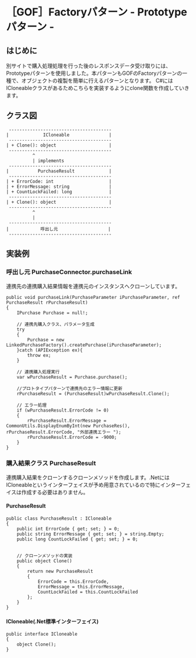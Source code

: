 # ［GOF］Factoryパターン - Prototypeパターン -


## はじめに
別サイトで購入処理処理を行った後のレスポンスデータ受け取りには、Prototypeパターンを使用しました。本パターンもGOFのFactoryパターンの一種で、オブジェクトの複製を簡単に行えるパターンとなります。
C#にはICloneableクラスがあるためこちらを実装するようにclone関数を作成していきます。

## クラス図
```
 ---------------------------------------
|             ICloneable               |
 ---------------------------------------
| + Clone(): object                    |
 ---------------------------------------
          ^
          | implements
 ---------------------------------------
|           PurchaseResult             |
 ---------------------------------------
| + ErrorCode: int                     |
| + ErrorMessage: string               |
| + CountLockFailed: long              |
 ---------------------------------------
| + Clone(): object                    |
 ---------------------------------------
          ^
          |
 ---------------------------------------
|            呼出し元                   |
 ---------------------------------------
```

## 実装例
### 呼出し元 PurchaseConnector.purchaseLink
連携先の連携購入結果情報を連携元のインスタンスへクローンしています。

```
public void purchaseLink(PurchaseParameter iPurchaseParameter, ref PurchaseResult rPurchaseResult)
{
    IPurchase Purchase = null!;

    // 連携先購入クラス、パラメータ生成
    try
    {
        Purchase = new LinkedPurchaseFactory().createPurchase(iPurchaseParameter);
    }catch (APIException ex){
        throw ex;
    }

    // 連携購入処理実行
    var wPurchaseResult = Purchase.purchase();

    //プロトタイプパターンで連携先のエラー情報に更新
    rPurchaseResult = (PurchaseResult)wPurchaseResult.Clone();

    // エラー処理
    if (wPurchaseResult.ErrorCode != 0)
    {
        rPurchaseResult.ErrorMessage = CommonUtils.DisplayEnumByInt(new PurchaseRes(), rPurchaseResult.ErrorCode, "外部連携エラー ");
        rPurchaseResult.ErrorCode = -9000;
    }
}
```

### 購入結果クラス PurchaseResult
連携購入結果をクローンするクローンメソッドを作成します。.NetにはICloneableというインターフェイスが予め用意されているので特にインターフェイスは作成する必要はありません。

#### PurchaseResult
```
public class PurchaseResult : ICloneable
{
    public int ErrorCode { get; set; } = 0;
    public string ErrorMessage { get; set; } = string.Empty;
    public long CountLockFailed { get; set; } = 0;


    // クローンメソッドの実装
    public object Clone()
    {
        return new PurchaseResult
        {
            ErrorCode = this.ErrorCode,
            ErrorMessage = this.ErrorMessage,
            CountLockFailed = this.CountLockFailed
        };
    }
}
```
#### ICloneable(.Net標準インターフェイス)
```
public interface ICloneable
{
    object Clone();
}
```